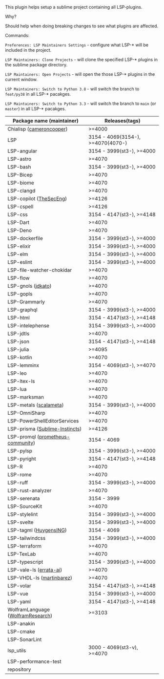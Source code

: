 
This plugin helps setup a sublime project containing all LSP-plugins.

Why?

Should help when doing breaking changes to see what plugins are affected.

Commands:

`Preferences: LSP Maintainers Settings` - configure what LSP-* will be included in the project.

`LSP Maintainers: Clone Projects` - will clone the specified LSP-* plugins in the sublime package directory.

`LSP Maintainers: Open Projects` - will open the those LSP-* plugins in the current window.

`LSP Maintainers: Switch to Python 3.8` - will switch the branch to `feat/py38` in all LSP-* pacakges.

`LSP Maintainers: Switch to Python 3.3` - will switch the branch to `main` (or `master`) in all LSP-* pacakges.


| Package name (maintainer) | Releases(tags) |
|---------------------------|----------|
| Chialisp (<a href='https://github.com/cameroncooper/sublime-chialisp'>cameroncooper</a>)     | >=4000   |
| LSP     | 3154 - 4069(3154-), >=4070(4070-)   |
| LSP-angular     | 3154 - 3999(st3-), >=4000   |
| LSP-astro     | >=4070   |
| LSP-bash     | 3154 - 3999(st3-), >=4000   |
| LSP-Bicep     | >=4070   |
| LSP-biome     | >=4070   |
| LSP-clangd     | >=4070   |
| LSP-copilot (<a href='https://github.com/TheSecEng/LSP-copilot'>TheSecEng</a>)     | >=4126   |
| LSP-cspell     | >=4126   |
| LSP-css     | 3154 - 4147(st3-), >=4148   |
| LSP-Dart     | >=4070   |
| LSP-Deno     | >=4070   |
| LSP-dockerfile     | 3154 - 3999(st3-), >=4000   |
| LSP-elixir     | 3154 - 3999(st3-), >=4000   |
| LSP-elm     | 3154 - 3999(st3-), >=4000   |
| LSP-eslint     | 3154 - 3999(st3-), >=4000   |
| LSP-file-watcher-chokidar     | >=4070   |
| LSP-flow     | >=4070   |
| LSP-gnols (<a href='https://github.com/jdkato/LSP-gnols'>jdkato</a>)     | >=4070   |
| LSP-gopls     | >=4070   |
| LSP-Grammarly     | >=4070   |
| LSP-graphql     | 3154 - 3999(st3-), >=4000   |
| LSP-html     | 3154 - 4147(st3-), >=4148   |
| LSP-intelephense     | 3154 - 3999(st3-), >=4000   |
| LSP-jdtls     | >=4070   |
| LSP-json     | 3154 - 4147(st3-), >=4148   |
| LSP-julia     | >=4095   |
| LSP-kotlin     | >=4070   |
| LSP-lemminx     | 3154 - 4069(st3-), >=4070   |
| LSP-leo     | >=4070   |
| LSP-ltex-ls     | >=4070   |
| LSP-lua     | >=4070   |
| LSP-marksman     | >=4070   |
| LSP-metals (<a href='https://github.com/scalameta/metals-sublime'>scalameta</a>)     | 3154 - 3999(st3-), >=4000   |
| LSP-OmniSharp     | >=4070   |
| LSP-PowerShellEditorServices     | >=4070   |
| LSP-prisma (<a href='https://github.com/Sublime-Instincts/LSP-prisma'>Sublime-Instincts</a>)     | >=4126   |
| LSP-promql (<a href='https://github.com/prometheus-community/sublimelsp-promql'>prometheus-community</a>)     | 3154 - 4069   |
| LSP-pylsp     | 3154 - 3999(st3-), >=4000   |
| LSP-pyright     | 3154 - 4147(st3-), >=4148   |
| LSP-R     | >=4070   |
| LSP-rome     | >=4070   |
| LSP-ruff     | 3154 - 3999(st3-), >=4000   |
| LSP-rust-analyzer     | >=4070   |
| LSP-serenata     | 3154 - 3999   |
| LSP-SourceKit     | >=4070   |
| LSP-stylelint     | 3154 - 3999(st3-), >=4000   |
| LSP-svelte     | 3154 - 3999(st3-), >=4000   |
| LSP-tagml (<a href='https://github.com/HuygensING/LSP-tagml'>HuygensING</a>)     | 3154 - 4069   |
| LSP-tailwindcss     | 3154 - 3999(st3-), >=4000   |
| LSP-terraform     | >=4070   |
| LSP-TexLab     | >=4070   |
| LSP-typescript     | 3154 - 3999(st3-), >=4000   |
| LSP-vale-ls (<a href='https://github.com/errata-ai/LSP-vale-ls'>errata-ai</a>)     | >=4070   |
| LSP-VHDL-ls (<a href='https://github.com/martinbarez/LSP-VHDL-ls'>martinbarez</a>)     | >=4070   |
| LSP-volar     | 3154 - 4147(st3-), >=4148   |
| LSP-vue     | 3154 - 3999(st3-), >=4000   |
| LSP-yaml     | 3154 - 4147(st3-), >=4148   |
| WolframLanguage (<a href='https://github.com/WolframResearch/Sublime-WolframLanguage'>WolframResearch</a>)     | >=3103   |
| LSP-anakin     |    |
| LSP-cmake     |    |
| LSP-SonarLint     |    |
| lsp_utils     | 3000 - 4069(st3-v), >=4070   |
| LSP-performance-test     |    |
| repository     |    |

